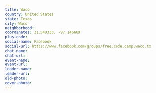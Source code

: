 ```yaml
---
title: Waco
country: United States
state: Texas
city: Waco
neighborhood: 
coordinates: 31.549333, -97.146669
plus-code:
social-name: Facebook
social-url: https://www.facebook.com/groups/free.code.camp.waco.tx
chat-name:
chat-url:
event-name:
event-url:
leader-name:
leader-url:
old-photo: 
cover-photo:
---
```

